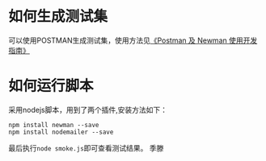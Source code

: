 # 如何生成测试集
可以使用POSTMAN生成测试集，使用方法见[《Postman 及 Newman 使用开发指南》](http://blog.text.wiki/tags.html#postman-ref)

# 如何运行脚本
采用nodejs脚本，用到了两个插件,安装方法如下：
```
npm install newman --save
npm install nodemailer --save
```

最后执行`node smoke.js`即可查看测试结果。
季滕
